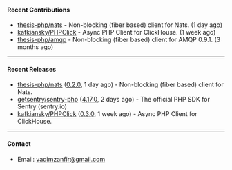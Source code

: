 #### Recent Contributions

- [thesis-php/nats](https://github.com/thesis-php/nats) - Non-blocking (fiber based) client for Nats. (1 day ago)
- [kafkiansky/PHPClick](https://github.com/kafkiansky/PHPClick) - Async PHP Client for ClickHouse. (1 week ago)
- [thesis-php/amqp](https://github.com/thesis-php/amqp) - Non-blocking (fiber based) client for AMQP 0.9.1. (3 months ago)

---

#### Recent Releases

- [thesis-php/nats](https://github.com/thesis-php/nats) ([0.2.0](https://github.com/thesis-php/nats/releases/tag/0.2.0), 1 day ago) - Non-blocking (fiber based) client for Nats.
- [getsentry/sentry-php](https://github.com/getsentry/sentry-php) ([4.17.0](https://github.com/getsentry/sentry-php/releases/tag/4.17.0), 2 days ago) - The official PHP SDK for Sentry (sentry.io)
- [kafkiansky/PHPClick](https://github.com/kafkiansky/PHPClick) ([0.3.0](https://github.com/kafkiansky/PHPClick/releases/tag/0.3.0), 1 week ago) - Async PHP Client for ClickHouse.

---

#### Contact

- Email: [vadimzanfir@gmail.com](mailto://vadimzanfir@gmail.com)
